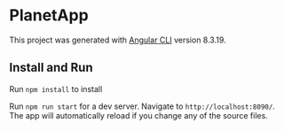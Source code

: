 # PlanetApp

This project was generated with [Angular CLI](https://github.com/angular/angular-cli) version 8.3.19.

## Install and Run

Run `npm install` to install

Run `npm run start` for a dev server. Navigate to `http://localhost:8090/`. The app will automatically reload if you change any of the source files.
